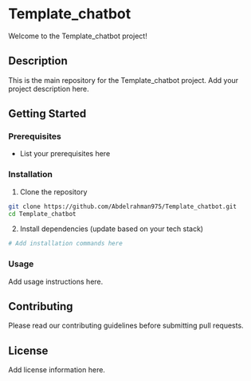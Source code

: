 # Template_chatbot

Welcome to the Template_chatbot project!

## Description

This is the main repository for the Template_chatbot project. Add your project description here.

## Getting Started

### Prerequisites

- List your prerequisites here

### Installation

1. Clone the repository
```bash
git clone https://github.com/Abdelrahman975/Template_chatbot.git
cd Template_chatbot
```

2. Install dependencies (update based on your tech stack)
```bash
# Add installation commands here
```

### Usage

Add usage instructions here.

## Contributing

Please read our contributing guidelines before submitting pull requests.

## License

Add license information here.



